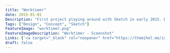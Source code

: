 ```yaml
---
title: "Worktimer"
date: 2015-01-01
Description: "First project playing around with Sketch in early 2015. Design concept for website advertising a time tracking service. Onepage website showing all the information about the service and call to actions, like subscribing to the newsletter or login."
Tags: ["Design", "Concept", "Sketch"]
FeatureImage: "worktimer.png"
FeatureImageDescription: "Worktimer - Sceenshot"
Links: ['<a target="_blank" rel="noopener" href="https://themihel.me/images/mockups/worktimer.jpg">Preview</a>']
draft: false
---
```

